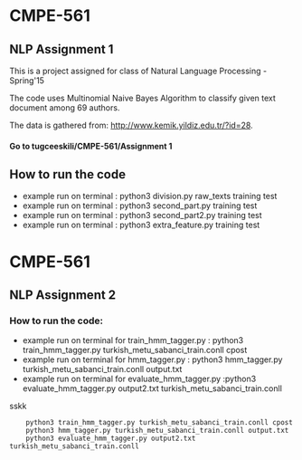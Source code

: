 # CMPE-561

## NLP Assignment 1

This is a project assigned for class of Natural Language Processing - Spring'15

The code uses Multinomial Naive Bayes Algorithm to classify given text document among 69 authors.

The data is gathered from: http://www.kemik.yildiz.edu.tr/?id=28.

#### Go to tugceeskili/CMPE-561/Assignment 1

## How to run the code

* example run on terminal : python3 division.py raw_texts training test
* example run on terminal : python3 second_part.py training test
* example run on terminal : python3 second_part2.py training test
* example run on terminal : python3 extra_feature.py training test


# CMPE-561

## NLP Assignment 2

### How to run the code:

* example run on terminal for train_hmm_tagger.py : python3 train_hmm_tagger.py turkish_metu_sabanci_train.conll cpost
* example run on terminal for hmm_tagger.py : python3 hmm_tagger.py turkish_metu_sabanci_train.conll output.txt
* example run on terminal for evaluate_hmm_tagger.py :python3 evaluate_hmm_tagger.py output2.txt turkish_metu_sabanci_train.conll

sskk


        python3 train_hmm_tagger.py turkish_metu_sabanci_train.conll cpost
        python3 hmm_tagger.py turkish_metu_sabanci_train.conll output.txt
        python3 evaluate_hmm_tagger.py output2.txt turkish_metu_sabanci_train.conll

